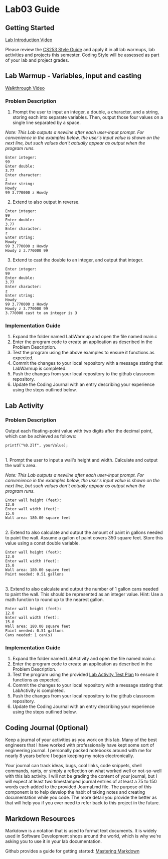# Lab03 Guide
## Getting Started
[Lab Introduction Video](https://youtu.be/nynMkChLYMc)  


Please review the [CS253 Style Guide](https://docs.google.com/document/d/1zKIpNfkiPpDHEvbx8XSkZbUEUlpt8rnZjkhCSvM-_3A/edit?usp=sharing) and apply it in all lab warmups, lab activities and projects this semester. Coding Style will be assessed as part of your lab and project grades.

## Lab Warmup - Variables, input and casting
[Walkthrough Video](https://www.youtube.com/playlist?list=PLvnIObHoMl8d-APOWvVOW62VVen6RbeUn)  

### Problem Description

1. Prompt the user to input an integer, a double, a character, and a string, storing each into separate variables. Then, output those four values on a single line separated by a space.  

  *Note: This Lab outputs a newline after each user-input prompt. For convenience in the examples below, the user's input value is shown on the next line, but such values don't actually appear as output when the program runs.*  


```
Enter integer:
99
Enter double:
3.77
Enter character:
z
Enter string:
Howdy
99 3.770000 z Howdy
```

2. Extend to also output in reverse.  

```
Enter integer:
99
Enter double:
3.77
Enter character:
z
Enter string:
Howdy
99 3.770000 z Howdy
Howdy z 3.770000 99
```


3.  Extend to cast the double to an integer, and output that integer.  
```
Enter integer:
99
Enter double:
3.77
Enter character:
z
Enter string:
Howdy
99 3.770000 z Howdy
Howdy z 3.770000 99
3.770000 cast to an integer is 3
```


### Implementation Guide
1. Expand the folder named LabWarmup and open the file named main.c
2. Enter the program code to create an application as described in the Problem Description.
3. Test the program using the above examples to ensure it functions as expected.
4. Commit the changes to your local repository with a message stating that LabWarmup is completed.
5. Push the changes from your local repository to the github classroom repository.
6. Update the Coding Journal with an entry describing your experience using the steps outlined below.


## Lab Activity
### Problem Description

Output each floating-point value with two digits after the decimal point, which can be achieved as follows:
<br />  

`printf("%0.2lf", yourValue);`

<br />
1. Prompt the user to input a wall's height and width. Calculate and output the wall's area.
<br />

*Note: This Lab outputs a newline after each user-input prompt. For convenience in the examples below, the user's input value is shown on the next line, but such values don't actually appear as output when the program runs.*

```
Enter wall height (feet):
12.0
Enter wall width (feet):
15.0
Wall area: 180.00 square feet
```

<br />
2. Extend to also calculate and output the amount of paint in gallons needed to paint the wall. Assume a gallon of paint covers 350 square feet. Store this value using a const double variable.

```
Enter wall height (feet):
12.0
Enter wall width (feet):
15.0
Wall area: 180.00 square feet
Paint needed: 0.51 gallons
```

<br />
3. Extend to also calculate and output the number of 1 gallon cans needed to paint the wall. This should be represented as an integer value. Hint: Use a math function to round up to the nearest gallon.  

```
Enter wall height (feet):
12.0
Enter wall width (feet):
15.0
Wall area: 180.00 square feet
Paint needed: 0.51 gallons
Cans needed: 1 can(s)
```

### Implementation Guide
1. Expand the folder named LabActivity and open the file named main.c
2. Enter the program code to create an application as described in the Problem Description.
3. Test the program using the provided [Lab Activity Test Plan](LabActivityTestPlan.md) to ensure it functions as expected.
4. Commit the changes to your local repository with a message stating that LabActivity is completed.
5. Push the changes from your local repository to the github classroom repository.
6. Update the Coding Journal with an entry describing your experience using the steps outlined below.

## Coding Journal (Optional)
Keep a journal of your activities as you work on this lab. Many of the best engineers that I have worked with professionally have kept some sort of engineering journal. I personally packed notebooks around with me for nearly 8 years before I began keeping my notes electronically.   

Your journal can track ideas, bugs, cool links, code snippets, shell commands, rants, or simply a reflection on what worked well or not-so-well with this lab activity. I will not be grading the content of your journal, but I will expect at least two timestamped journal entries of at least a 75 to 150 words each added to the provided Journal.md file.  The purpose of this component is to help develop the habit of taking notes and creating documentation while you code. The more detail you provide the better as that will help you if you ever need to refer back to this project in the future.

## Markdown Resources
Markdown is a notation that is used to format text documents.  It is widely used in Software Development shops around the world, which is why we're asking you to use it in your lab documentation.  

Github provides a guide for getting started:  [Mastering Markdown](https://guides.github.com/features/mastering-markdown/)
